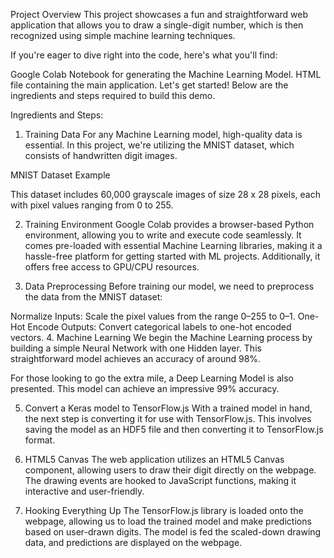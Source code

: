 Project Overview
This project showcases a fun and straightforward web application that allows you to draw a single-digit number, which is then recognized using simple machine learning techniques.

If you're eager to dive right into the code, here's what you'll find:

Google Colab Notebook for generating the Machine Learning Model.
HTML file containing the main application.
Let's get started! Below are the ingredients and steps required to build this demo.

Ingredients and Steps:
1. Training Data
For any Machine Learning model, high-quality data is essential. In this project, we're utilizing the MNIST dataset, which consists of handwritten digit images.

MNIST Dataset Example

This dataset includes 60,000 grayscale images of size 28 x 28 pixels, each with pixel values ranging from 0 to 255.

2. Training Environment
Google Colab provides a browser-based Python environment, allowing you to write and execute code seamlessly. It comes pre-loaded with essential Machine Learning libraries, making it a hassle-free platform for getting started with ML projects. Additionally, it offers free access to GPU/CPU resources.

3. Data Preprocessing
Before training our model, we need to preprocess the data from the MNIST dataset:

Normalize Inputs: Scale the pixel values from the range 0–255 to 0–1.
One-Hot Encode Outputs: Convert categorical labels to one-hot encoded vectors.
4. Machine Learning
We begin the Machine Learning process by building a simple Neural Network with one Hidden layer. This straightforward model achieves an accuracy of around 98%.

For those looking to go the extra mile, a Deep Learning Model is also presented. This model can achieve an impressive 99% accuracy.

5. Convert a Keras model to TensorFlow.js
With a trained model in hand, the next step is converting it for use with TensorFlow.js. This involves saving the model as an HDF5 file and then converting it to TensorFlow.js format.

6. HTML5 Canvas
The web application utilizes an HTML5 Canvas component, allowing users to draw their digit directly on the webpage. The drawing events are hooked to JavaScript functions, making it interactive and user-friendly.

7. Hooking Everything Up
The TensorFlow.js library is loaded onto the webpage, allowing us to load the trained model and make predictions based on user-drawn digits. The model is fed the scaled-down drawing data, and predictions are displayed on the webpage.